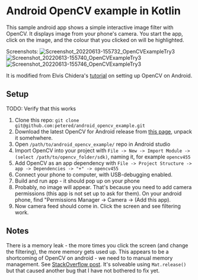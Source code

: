 # Android OpenCV example in Kotlin

This sample android app shows a simple interactive image filter with OpenCV.  It displays image from your phone's camera.  You start the app, click on the image, and the colour that you clicked on will be highlighted.


Screenshots: 
![Screenshot_20220613-155732_OpenCVExampleTry3](https://user-images.githubusercontent.com/1148799/173461136-45405b69-e731-4243-858d-230bdbc802ed.jpg)
![Screenshot_20220613-155740_OpenCVExampleTry3](https://user-images.githubusercontent.com/1148799/173461234-b9b9d6e6-77c6-429d-9491-a619d8216ff3.jpg)
![Screenshot_20220613-155746_OpenCVExampleTry3](https://user-images.githubusercontent.com/1148799/173461239-083408cb-0b1a-4728-9150-36bdd6563177.jpg)

It is modified from Elvis Chidera's [tutorial](https://medium.com/android-news/a-beginners-guide-to-setting-up-opencv-android-library-on-android-studio-19794e220f3c) on setting up OpenCV on Android.


## Setup

TODO: Verify that this works

1) Clone this repo: `git clone git@github.com:petered/android_opencv_example.git`
2) Download the latest OpenCV for Android release from [this page](https://opencv.org/releases/), unpack it somehwhere.
3) Open `/path/to/android_opencv_example/` repo in Android studio
4) Import OpenCV into your project with `File -> New -> Import Module -> (select /path/to/opencv_folder/sdk)`, naming it, for example `opencv455`
5) Add OpenCV as an app dependency with `File -> Project Structure -> app -> Dependencies -> "+" -> opencv455`
6) Connect your phone to computer, with USB-debugging enabled. 
7) Build and run app - it should pop up on your phone
8) Probably, no image will appear.  That's because you need to add camera permissions (this app is not set up to ask for them).  On your android phone, find "Permissions Manager -> Camera -> (Add this app).
9) Now camera feed should come in.  Click the screen and see filtering work.


## Notes

There is a memory leak - the more times you click the screen (and change the filtering), the more memory gets used up. This appears to be a shortcoming of OpenCV on android - we need to to manual memory management.  See [StackOverflow post](https://stackoverflow.com/questions/72580005/opencv-memory-leak-on-android-garbage-collection-not-working).  It's solveable using `Mat.release()` but that caused another bug that I have not bothered to fix yet.
